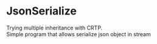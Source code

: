 # JsonSerialize
Trying multiple inheritance with CRTP.<br>
Simple program that allows serialize json object in stream
